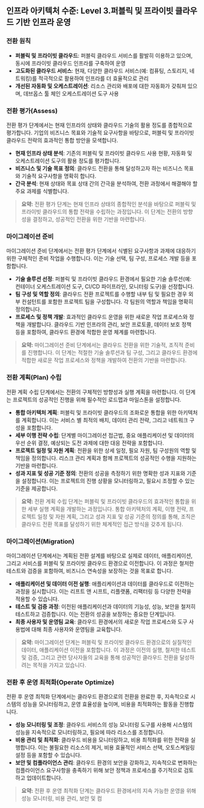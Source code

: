 ## 인프라 아키텍처 수준: Level 3.퍼블릭 및 프라이빗 클라우드 기반 인프라 운영

### 전환 원칙
- **퍼블릭 및 프라이빗 클라우드**: 퍼블릭 클라우드 서비스를 활발히 이용하고 있으며, 동시에 프라이빗 클라우드 인프라를 구축하여 운영
- **고도화된 클라우드 서비스**: 현재, 다양한 클라우드 서비스(예: 컴퓨팅, 스토리지, 네트워킹)를 적극적으로 활용하여 인프라를 더 효율적으로 관리
- **개선된 자동화 및 오케스트레이션**: 리소스 관리와 배포에 대한 자동화가 갖춰져 있으며, 데브옵스 툴 체인  오케스트레이션 도구 사용

### 전환 평가(Assess)
전환 평가 단계에서는 현재 인프라의 상태와 클라우드 기술의 활용 정도를 종합적으로 평가합니다. 기업의 비즈니스 목표와 기술적 요구사항을 바탕으로, 퍼블릭 및 프라이빗 클라우드 전략의 효과적인 통합 방안을 모색합니다.
- **현재 인프라 상태 분석**: 기존의 퍼블릭 및 프라이빗 클라우드 사용 현황, 자동화 및 오케스트레이션 도구의 활용 정도를 평가합니다.
- **비즈니스 및 기술 목표 정의**: 클라우드 전환을 통해 달성하고자 하는 비즈니스 목표와 기술적 요구사항을 명확히 합니다.
- **간극 분석**: 현재 상태와 목표 상태 간의 간극을 분석하여, 전환 과정에서 해결해야 할 주요 과제를 식별합니다.

> **요약:** 전환 평가 단계는 현재 인프라 상태의 종합적인 분석을 바탕으로 퍼블릭 및 프라이빗 클라우드의 통합 전략을 수립하는 과정입니다. 이 단계는 전환의 방향성을 결정하고, 성공적인 전환을 위한 기반을 마련합니다.

### 마이그레이션 준비
마이그레이션 준비 단계에서는 전환 평가 단계에서 식별된 요구사항과 과제에 대응하기 위한 구체적인 준비 작업을 수행합니다. 이는 기술 선택, 팀 구성, 프로세스 개발 등을 포함합니다.
- **기술 솔루션 선정**: 퍼블릭 및 프라이빗 클라우드 환경에서 필요한 기술 솔루션(예: 컨테이너 오케스트레이션 도구, CI/CD 파이프라인, 모니터링 도구)을 선정합니다.
- **팀 구성 및 역할 정의**: 클라우드 전환 프로젝트를 수행할 내부 팀 및 필요한 경우 외부 컨설턴트를 포함한 프로젝트 팀을 구성합니다. 각 팀원의 역할과 책임을 명확히 정의합니다.
- **프로세스 및 정책 개발**: 효과적인 클라우드 운영을 위한 새로운 작업 프로세스와 정책을 개발합니다. 클라우드 기반 인프라의 관리, 보안 프로토콜, 데이터 보호 정책 등을 포함하여, 클라우드 환경에 적합한 운영 체계를 마련합니다.

> **요약:** 마이그레이션 준비 단계에서는 클라우드 전환을 위한 기술적, 조직적 준비를 진행합니다. 이 단계는 적절한 기술 솔루션과 팀 구성, 그리고 클라우드 환경에 적합한 새로운 작업 프로세스와 정책을 개발하여 전환의 기반을 마련합니다.

### 전환 계획(Plan) 수립
전환 계획 수립 단계에서는 전환의 구체적인 방향성과 실행 계획을 마련합니다. 이 단계는 프로젝트의 성공적인 진행을 위해 필수적인 로드맵과 마일스톤을 설정합니다.
- **통합 아키텍처 계획**: 퍼블릭 및 프라이빗 클라우드의 조화로운 통합을 위한 아키텍처를 계획합니다. 이는 서비스 별 최적의 배치, 데이터 관리 전략, 그리고 네트워크 구성을 포함합니다.
- **세부 이행 전략 수립**: 단계별 마이그레이션 접근법, 중요 애플리케이션 및 데이터의 우선 순위 결정, 예상되는 도전 과제에 대한 대응 전략을 포함합니다.
- **프로젝트 일정 및 자원 계획**: 전환을 위한 상세 일정, 필요 자원, 팀 구성원의 역할 및 책임을 정의합니다. 리스크 관리 계획과 함께 프로젝트의 성공적인 수행을 지원하는 기반을 마련합니다.
- **성과 지표 및 성공 기준 정의**: 전환의 성공을 측정하기 위한 명확한 성과 지표와 기준을 설정합니다. 이는 프로젝트의 진행 상황을 모니터링하고, 필요시 조정할 수 있는 기준을 제공합니다.

> **요약:** 전환 계획 수립 단계는 퍼블릭 및 프라이빗 클라우드의 효과적인 통합을 위한 세부 실행 계획을 개발하는 과정입니다. 통합 아키텍처의 계획, 이행 전략, 프로젝트 일정 및 자원 계획, 그리고 성과 지표 및 성공 기준의 정의를 통해, 조직은 클라우드 전환 목표를 달성하기 위한 체계적인 접근 방식을 갖추게 됩니다.

### 마이그레이션(Migration)
마이그레이션 단계에서는 계획된 전환 설계를 바탕으로 실제로 데이터, 애플리케이션, 그리고 서비스를 퍼블릭 및 프라이빗 클라우드 환경으로 이전합니다. 이 과정은 철저한 테스트와 검증을 포함하여, 비즈니스 연속성을 보장하는 것을 목표로 합니다.
- **애플리케이션 및 데이터 이전 실행**: 애플리케이션과 데이터를 클라우드로 이전하는 과정을 실시합니다. 이는 리프트 앤 시프트, 리플랫폼, 리팩터링 등 다양한 전략을 적용할 수 있습니다.
- **테스트 및 검증 과정**: 이전된 애플리케이션과 데이터의 기능성, 성능, 보안을 철저히 테스트하고 검증합니다. 이는 전환의 성공을 보장하는 중요한 단계입니다.
- **최종 사용자 및 운영팀 교육**: 클라우드 환경에서의 새로운 작업 프로세스와 도구 사용법에 대해 최종 사용자와 운영팀을 교육합니다.

> **요약:** 마이그레이션 단계는 퍼블릭 및 프라이빗 클라우드 환경으로의 실질적인 데이터, 애플리케이션 이전을 포함합니다. 이 과정은 이전의 실행, 철저한 테스트 및 검증, 그리고 관련 당사자들의 교육을 통해 성공적인 클라우드 전환을 달성하려는 목적을 가지고 있습니다.

### 전환 후 운영 최적화(Operate Optimize)
전환 후 운영 최적화 단계에서는 클라우드 환경으로의 전환을 완료한 후, 지속적으로 시스템의 성능을 모니터링하고, 운영 효율성을 높이며, 비용을 최적화하는 활동을 진행합니다.
- **성능 모니터링 및 조정**: 클라우드 서비스의 성능 모니터링 도구를 사용해 시스템의 성능을 지속적으로 모니터링하고, 필요에 따라 리소스를 조정합니다.
- **비용 관리 및 최적화**: 클라우드 비용을 모니터링하고, 비용 최적화를 위한 전략을 실행합니다. 이는 불필요한 리소스의 제거, 비용 효율적인 서비스 선택, 오토스케일링 설정 등을 포함할 수 있습니다.
- **보안 및 컴플라이언스 관리**: 클라우드 환경의 보안을 강화하고, 지속적으로 변화하는 컴플라이언스 요구사항을 충족하기 위해 보안 정책과 프로세스를 주기적으로 검토하고 업데이트합니다.

> **요약:** 전환 후 운영 최적화 단계는 클라우드 환경에서의 지속 가능한 운영을 위해 성능 모니터링, 비용 관리, 보안 및 컴

